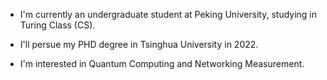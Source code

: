 + I'm currently an undergraduate student at Peking University, studying in Turing Class (CS). 

+ I'll persue my PHD degree in Tsinghua University in 2022.

+ I'm interested in Quantum Computing and Networking Measurement.

